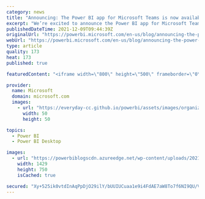 ```yaml
---
category: news
title: "Announcing: The Power BI app for Microsoft Teams is now available in the US Government Community cloud"
excerpt: "We’re excited to announce the Power BI app for Microsoft Teams is available in the US Government Community clouds (GCC). This enables organizations in GCC to use Power BI as a data hub, enables users to find data without context switches, and to bring data into more collaboration to help make better"
publishedDateTime: 2021-12-09T09:44:39Z
originalUrl: "https://powerbi.microsoft.com/en-us/blog/announcing-the-power-bi-app-for-microsoft-teams-is-now-available-in-the-us-government-community-cloud/"
webUrl: "https://powerbi.microsoft.com/en-us/blog/announcing-the-power-bi-app-for-microsoft-teams-is-now-available-in-the-us-government-community-cloud/"
type: article
quality: 173
heat: 173
published: true

featuredContent: "<iframe width=\"800\" height=\"500\" frameborder=\"0\" src=\"https://www.youtube.com/embed/iyAmYqTRCLY\" allow=\"accelerometer; autoplay; encrypted-media; gyroscope; picture-in-picture\" allowfullscreen></iframe>"

provider:
  name: Microsoft
  domain: microsoft.com
  images:
    - url: "https://everyday-cc.github.io/powerbi/assets/images/organizations/microsoft.com-50x50.jpg"
      width: 50
      height: 50

topics:
  - Power BI
  - Power BI Desktop

images:
  - url: "https://powerbiblogscdn.azureedge.net/wp-content/uploads/2021/12/graphical-user-interface-application-description.png"
    width: 1429
    height: 750
    isCached: true

secured: "Xy+525ik0vtdInAqPpDjO29ilY/bUUIUCuaa1e9i4FdAE7aW8To7f6NI9QU/VZOOe5fvcWM8QPOffQBcBrbejFas1bfET44WdhF0ijRwZ0KcbZ5yR9bjn3j0lrb4KZFcXNwa3GKSMcaCi6vDk94He1Ps+6zrGf/yn8xowc60GlvEzio2lGZuOTU2QZqlMux+LgTTsGLwcjaC5cxFWpBUt2aYCJP5zhN78U9tsh6eDhuxyCNTNNv+0vfbNIvtkLZKxFcrtsDLNW5tBxC3ra9P9THeR+/p27Fvpji1+H4ky4sI7fqpkZyHNGxbfvip4y4xj6gGNM/HmyQSSMFlCn5G17qGn9OWX/tiIPHxXneuQlEDhpGg+MEP3Ax+nwilbSHwn7gDFQaN/EcN/tIarNzhbRLMshXa9Vc6IA26YTKrmGdyePA2hjfTc3K6mQw2qTMLKgcy2fiZknJixwRBQZXakQ==;LaLC/U77LqUPVOQnJnHBhg=="
---
```


